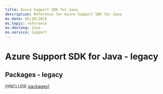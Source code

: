 ```yaml
---
title: Azure Support SDK for Java
description: Reference for Azure Support SDK for Java
ms.date: 05/30/2025
ms.topic: reference
ms.devlang: java
ms.service: support
---
```

# Azure Support SDK for Java - legacy
## Packages - legacy
[!INCLUDE [packages](support-index.md)]